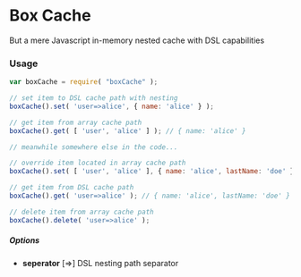 # Box Cache
But a mere Javascript in-memory nested cache with DSL capabilities

### Usage

```javascript
var boxCache = require( "boxCache" );

// set item to DSL cache path with nesting
boxCache().set( 'user=>alice', { name: 'alice' } );

// get item from array cache path
boxCache().get( [ 'user', 'alice' ] ); // { name: 'alice' }

// meanwhile somewhere else in the code...

// override item located in array cache path
boxCache().set( [ 'user', 'alice' ], { name: 'alice', lastName: 'doe' } );

// get item from DSL cache path
boxCache().get( 'user=>alice' ); // { name: 'alice', lastName: 'doe' }

// delete item from array cache path
boxCache().delete( 'user=>alice' );
```

##### Options

* **seperator** [=>] DSL nesting path separator
